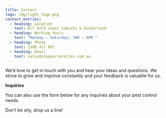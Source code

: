 ```yaml
---
title: Contact
logo: img/light_logo.png
contact_entries:
  - heading: Location
    text: All Gold Coast suburbs & Hinterland
  - heading: Working hours
    text: "Monday – Saturday: 7AM – 6PM "
  - heading: Phone
    text: 1300 417 007
  - heading: Email
    text: sales@conquertermites.com.au
---
```

We’d love to get in touch with you and hear your ideas and
questions. We strive to grow and improve constantly and your feedback
is valuable for us.

**Inquiries** 

You can also use the form below for any inquiries about your pest control needs. 

Don’t be shy, drop us a line!